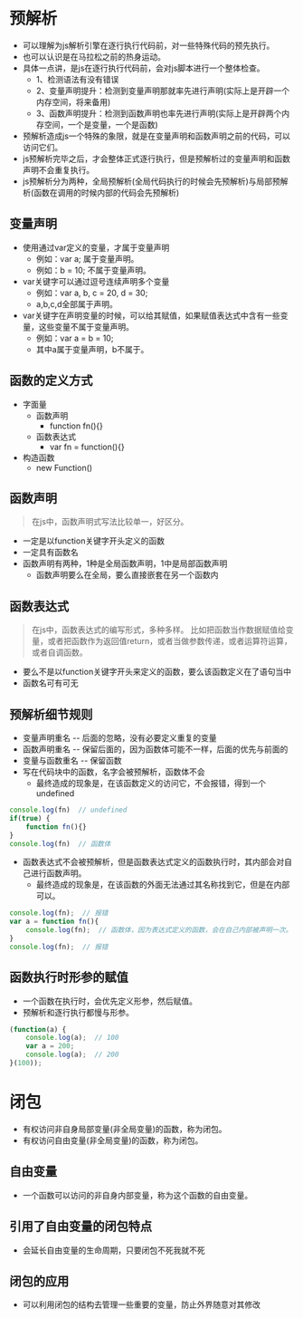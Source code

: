 # 预解析
- 可以理解为js解析引擎在逐行执行代码前，对一些特殊代码的预先执行。
- 也可以认识是在马拉松之前的热身运动。
- 具体一点讲，是js在逐行执行代码前，会对js脚本进行一个整体检查。
    + 1、检测语法有没有错误
    + 2、变量声明提升：检测到变量声明那就率先进行声明(实际上是开辟一个内存空间，将来备用)
    + 3、函数声明提升：检测到函数声明也率先进行声明(实际上是开辟两个内存空间，一个是变量，一个是函数)
- 预解析造成js一个特殊的象限，就是在变量声明和函数声明之前的代码，可以访问它们。
- js预解析完毕之后，才会整体正式逐行执行，但是预解析过的变量声明和函数声明不会重复执行。
- js预解析分为两种，全局预解析(全局代码执行的时候会先预解析)与局部预解析(函数在调用的时候内部的代码会先预解析)

## 变量声明
- 使用通过var定义的变量，才属于变量声明
    + 例如：var a; 属于变量声明。
    + 例如：b = 10; 不属于变量声明。
- var关键字可以通过逗号连续声明多个变量
    + 例如：var a, b, c = 20, d = 30; 
    + a,b,c,d全部属于声明。
- var关键字在声明变量的时候，可以给其赋值，如果赋值表达式中含有一些变量，这些变量不属于变量声明。
    + 例如：var a = b = 10; 
    + 其中a属于变量声明，b不属于。
    
## 函数的定义方式
- 字面量
   - 函数声明
       + function fn(){}
   - 函数表达式
       + var fn = function(){}
- 构造函数
   + new Function()

## 函数声明
> 在js中，函数声明式写法比较单一，好区分。
- 一定是以function关键字开头定义的函数
- 一定具有函数名
- 函数声明有两种，1种是全局函数声明，1中是局部函数声明
    + 函数声明要么在全局，要么直接嵌套在另一个函数内
    
## 函数表达式
> 在js中，函数表达式的编写形式，多种多样。
比如把函数当作数据赋值给变量，或者把函数作为返回值return，或者当做参数传递，或者运算符运算，或者自调函数。
- 要么不是以function关键字开头来定义的函数，要么该函数定义在了语句当中
- 函数名可有可无

## 预解析细节规则
- 变量声明重名 -- 后面的忽略，没有必要定义重复的变量
- 函数声明重名 -- 保留后面的，因为函数体可能不一样，后面的优先与前面的
- 变量与函数重名 -- 保留函数
- 写在代码块中的函数，名字会被预解析，函数体不会
    + 最终造成的现象是，在该函数定义的访问它，不会报错，得到一个undefined
```javascript
console.log(fn)  // undefined
if(true) {
	function fn(){}
}
console.log(fn)  // 函数体
```
- 函数表达式不会被预解析，但是函数表达式定义的函数执行时，其内部会对自己进行函数声明。
    + 最终造成的现象是，在该函数的外面无法通过其名称找到它，但是在内部可以。
```javascript
console.log(fn);  // 报错
var a = function fn(){
	console.log(fn);  // 函数体，因为表达式定义的函数，会在自己内部被声明一次。
}
console.log(fn);  // 报错
```

## 函数执行时形参的赋值
- 一个函数在执行时，会优先定义形参，然后赋值。
- 预解析和逐行执行都慢与形参。
```javascript
(function(a) {
	console.log(a);  // 100
	var a = 200;
	console.log(a);  // 200
}(100));
```

# 闭包
- 有权访问非自身局部变量(非全局变量)的函数，称为闭包。
- 有权访问自由变量(非全局变量)的函数，称为闭包。

## 自由变量
- 一个函数可以访问的非自身内部变量，称为这个函数的自由变量。

## 引用了自由变量的闭包特点
- 会延长自由变量的生命周期，只要闭包不死我就不死

## 闭包的应用
- 可以利用闭包的结构去管理一些重要的变量，防止外界随意对其修改
